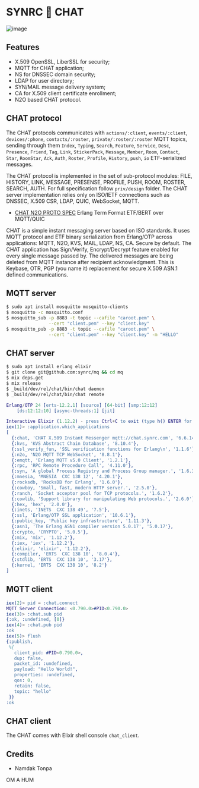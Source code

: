 SYNRC 💬 CHAT
=============

![image](https://github.com/erpuno/chat/assets/144776/b7e0b60b-4b61-4ff6-a8c9-e27f2e4c4e7c)

Features
--------

* X.509 OpenSSL, LiberSSL for security;
* MQTT for CHAT application;
* NS for DNSSEC domain security;
* LDAP for user directory;
* SYN/MAIL message delivery system;
* CA for X.509 client certificate enrollment;
* N2O based CHAT protocol.

CHAT protocol
-------------

The CHAT protocols communicates with `actions/:client`, `events/:client`, `devices/:phone`,
`contacts/:roster`, `private/:roster/:roster` MQTT topics, sending through them
`Index`, `Typing`, `Search`, `Feature`, `Service`, `Desc`, `Presence`,
`Friend`, `Tag`,  `Link`, `StickerPack`, `Message`, `Member`, `Room`, `Contact`,
`Star`, `RoomStar`, `Ack`, `Auth`, `Roster`, `Profile`, `History`, `push`, `io`
ETF-serialized messages.

The CHAT protocol is implemented in the set of sub-protocol modules:
FILE, HISTORY, LINK, MESSAGE, PRESENSE, PROFILE, PUSH, ROOM, ROSTER,
SEARCH, AUTH. For full specification follow `priv/design` folder. 
The CHAT server implementation relies only on ISO/IETF connections
such as DNSSEC, X.509 CSR, LDAP, QUIC, WebSocket, MQTT.

* [CHAT N2O PROTO SPEC](priv/proto) Erlang Term Format ETF/BERT over MQTT/QUIC

CHAT is a simple instant messaging server based on ISO standards.
It uses MQTT protocol and ETF binary serialization from Erlang/OTP
across applications: MQTT, N2O, KVS, MAIL, LDAP, NS, CA. Secure by default.
The CHAT application has Sign/Verify, Encrypt/Decrypt feature enabled for
every single message passed by. The delivered messages are being deleted
from MQTT instance after recipient acknowledgment.
This is Keybase, OTR, PGP (you name it) replacement for secure X.509 ASN.1 defined communications.

MQTT server
-----------

```sh
$ sudo apt install mosquitto mosquitto-clients
$ mosquitto -c mosquitto.conf
$ mosquitto_sub -p 8883 -t topic --cafile "caroot.pem" \
                --cert "client.pem" --key "client.key"
$ mosquitto_pub -p 8883 -t topic --cafile "caroot.pem" \
                --cert "client.pem" --key "client.key" -m "HELLO"
```


CHAT server
-----------

```sh
$ sudo apt install erlang elixir
$ git clone git@github.com:synrc/mq && cd mq
$ mix deps.get
$ mix release
$ _build/dev/rel/chat/bin/chat daemon
$ _build/dev/rel/chat/bin/chat remote
```

```erlang
Erlang/OTP 24 [erts-12.2.1] [source] [64-bit] [smp:12:12]
    [ds:12:12:10] [async-threads:1] [jit]

Interactive Elixir (1.12.2) - press Ctrl+C to exit (type h() ENTER for help)
iex(1)> :application.which_applications
[
  {:chat, 'CHAT X.509 Instant Messenger mqtt://chat.synrc.com', '6.6.14'},
  {:kvs, 'KVS Abstract Chain Database', '8.10.4'},
  {:ssl_verify_fun, 'SSL verification functions for Erlang\n', '1.1.6'},
  {:n2o, 'N2O MQTT TCP WebSocket', '8.8.1'},
  {:emqtt, 'Erlang MQTT v5.0 Client', '1.2.1'},
  {:rpc, 'RPC Remote Procedure Call', '4.11.0'},
  {:syn, 'A global Process Registry and Process Group manager.', '1.6.3'},
  {:mnesia, 'MNESIA  CXC 138 12', '4.20.1'},
  {:rocksdb, 'RocksDB for Erlang', '1.6.0'},
  {:cowboy, 'Small, fast, modern HTTP server.', '2.5.0'},
  {:ranch, 'Socket acceptor pool for TCP protocols.', '1.6.2'},
  {:cowlib, 'Support library for manipulating Web protocols.', '2.6.0'},
  {:hex, 'hex', '2.0.0'},
  {:inets, 'INETS  CXC 138 49', '7.5'},
  {:ssl, 'Erlang/OTP SSL application', '10.6.1'},
  {:public_key, 'Public key infrastructure', '1.11.3'},
  {:asn1, 'The Erlang ASN1 compiler version 5.0.17', '5.0.17'},
  {:crypto, 'CRYPTO', '5.0.5'},
  {:mix, 'mix', '1.12.2'},
  {:iex, 'iex', '1.12.2'},
  {:elixir, 'elixir', '1.12.2'},
  {:compiler, 'ERTS  CXC 138 10', '8.0.4'},
  {:stdlib, 'ERTS  CXC 138 10', '3.17'},
  {:kernel, 'ERTS  CXC 138 10', '8.2'}
]
```

MQTT client
-----------

```erlang
iex(2)> pid = :chat.connect
MQTT Server Connection: <0.790.0>#PID<0.790.0>
iex(3)> :chat.sub pid
{:ok, :undefined, [0]}
iex(4)> :chat.pub pid
:ok
iex(5)> flush
{:publish,
 %{
   client_pid: #PID<0.790.0>,
   dup: false,
   packet_id: :undefined,
   payload: "Hello World!",
   properties: :undefined,
   qos: 0,
   retain: false,
   topic: "hello"
 }}
:ok
```

CHAT client
-----------

The CHAT comes with Elixir shell console `chat_client`.

Credits
-------

* Namdak Tonpa

OM A HUM
